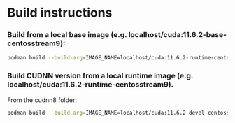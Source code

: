 # Build instructions

### Build from a local base image (e.g. localhost/cuda:11.6.2-base-centosstream9):

```bash
podman build --build-arg=IMAGE_NAME=localhost/cuda:11.6.2-runtime-centosstream9 -t cuda:11.6.2-devel-centosstream9 .
```

### Build CUDNN version from a local runtime image (e.g. localhost/cuda:11.6.2-runtime-centosstream9).

From the cudnn8 folder:

```bash
podman build --build-arg=IMAGE_NAME=localhost/cuda:11.6.2-devel-centosstream9 -t cuda:11.6.2-cudnn8-devel-centosstream9 .
```
